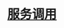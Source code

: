 # [服务调用](https://docs.microsoft.com/zh-cn/dotnet/architecture/dapr-for-net-developers/service-invocation)